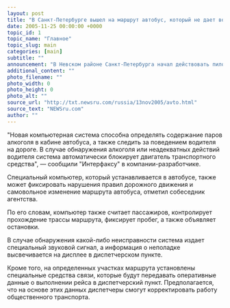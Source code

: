 ```yaml
---
layout: post
title: "В Санкт-Петербурге вышел на маршрут автобус, который не дает водителю пить за рулем"
date: 2005-11-25 00:00:00 +0000
topic_id: 1
topic_name: "Главное"
topic_slug: main
categories: [main]
subtitle: ""
announcement: "В Hевском районе Санкт-Петербурга начал действовать пилотный автобусный маршрут, оснащенный специально разработанным информационно-технологическим комплексом."
additional_content: ""
photo_filename: ""
photo_width: 0
photo_height: 0
photo_alt: ""
source_url: "http://txt.newsru.com/russia/13nov2005/avto.html"
source_text: "NEWSru.com"
author: ""
---
```

"Новая компьютерная система способна определять содержание паров алкоголя в кабине автобуса, а также следить за поведением водителя на дороге. В случае обнаружения алкоголя или неадекватных действий водителя система автоматически блокирует двигатель транспортного средства", &mdash; сообщили "Интерфаксу" в компании-разработчике.

Специальный компьютер, который устанавливается в автобусе, также может фиксировать нарушения правил дорожного движения и самовольное изменение маршрута автобуса, отметил собеседник агентства.

По его словам, компьютер также считает пассажиров, контролирует прохождение трассы маршрута, фиксирует пробег, а также объявляет остановки.

В случае обнаружения какой-либо неисправности система издает специальный звуковой сигнал, а информация о неполадке высвечивается на дисплее в диспетчерском пункте.

Кроме того, на определенных участках маршрута установлены специальные средства связи, которые будут передавать оперативные данные о выполнении рейса в диспетчерский пункт. Предполагается, что на основе этих данных диспетчеры смогут корректировать работу общественного транспорта.
